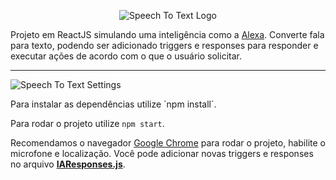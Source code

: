 <p align="center">
  <img src="https://i.imgur.com/WWC94g6.png" alt="Speech To Text Logo"/>
</p>

Projeto em ReactJS simulando uma inteligência como a [Alexa](https://www.amazon.com.br/b?ie=UTF8&node=21215956011).
Converte fala para texto, podendo ser adicionado triggers e responses para responder e executar ações de acordo com o que o usuário solicitar.
<hr>
<p align="left">
  <img src="https://i.imgur.com/tGQU2Ii.png" alt="Speech To Text Settings"/>
</p>
Para instalar as dependências utilize `npm install`.

Para rodar o projeto utilize `npm start`.

Recomendamos o navegador [Google Chrome](https://www.google.com/intl/pt-BR/chrome/) para rodar o projeto, habilite o microfone e localização.
Você pode adicionar novas triggers e responses no arquivo **[IAResponses.js](https://github.com/MateusOFCZ/SpeechToText/blob/master/src/assets/IAResponses.js)**.
